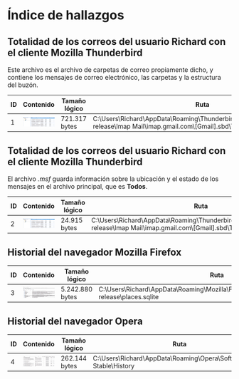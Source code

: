 # Índice de hallazgos

## Totalidad de los correos del usuario Richard con el cliente Mozilla Thunderbird

Este archivo es el archivo de carpetas de correo propiamente dicho, y contiene los mensajes de correo electrónico, las carpetas y la estructura del buzón.

| ID | Contenido | Tamaño lógico | Ruta | Modification Time | Access Time | Creation Time | Hash SHA-256 |
|----|-----------|---------------|------|-------------------|-------------|---------------|--------------|
| 1  | ![MAIL](https://github.com/IES-Rafael-Alberti/G3-ANALISIS-FORENSE/blob/main/AF-P03-G3/img/mail-todos.png) | 721.317 bytes | C:\\Users\\Richard\\AppData\\Roaming\\Thunderbird\\Profiles\\tvtlv94f.default-release\\lmap Mail\\imap.gmail.com\\[Gmail].sbd\\Todos | 22/02/2023 14:26:03 | 22/02/2023 14:26:03 | 20/02/2023 19:49:31 | 042decdb9493260d8c95dd03e0262293097f62dfd255fbfe320dedaa162f6925 |

## Totalidad de los correos del usuario Richard con el cliente Mozilla Thunderbird

El archivo *.msf* guarda información sobre la ubicación y el estado de los mensajes en el archivo principal, que es **Todos**.

| ID | Contenido | Tamaño lógico | Ruta | Modification Time | Access Time | Creation Time | Hash SHA-256 |
|----|-----------|---------------|------|-------------------|-------------|---------------|--------------|
| 2  | ![MAIL](https://github.com/IES-Rafael-Alberti/G3-ANALISIS-FORENSE/blob/main/AF-P03-G3/img/mail-todos.png) | 24.915 bytes | C:\\Users\\Richard\\AppData\\Roaming\\Thunderbird\\Profiles\\tvtlv94f.default-release\\lmap Mail\\imap.gmail.com\\[Gmail].sbd\\Todos.msf | 22/02/2023 16:30:51 | 22/02/2023 21:34:16 | 20/02/2023 19:45:55 | 71b6a1595c471f15e834f72d4a7436ad2d791ac1ca11b8be08d4dea8c21650ac |

## Historial del navegador Mozilla Firefox

| ID | Contenido | Tamaño lógico | Ruta | Modification Time | Access Time | Creation Time | Hash SHA-256 |
|----|-----------|---------------|------|-------------------|-------------|---------------|--------------|
| 3  | ![PLACES](https://github.com/IES-Rafael-Alberti/G3-ANALISIS-FORENSE/blob/main/AF-P03-G3/img/firefox-places-sqlite.png) | 5.242.880 bytes | C:\\Users\\Richard\\AppData\\Roaming\\Mozilla\\Firefox\\Profiles\\mt13hmmn.default-release\\places.sqlite | 22/02/2023 21:55:45 | 22/02/2023 21:56:08 | 20/02/2023 18:51:56 | 6269b7b74f9699a658fd0c0ff5fd033ea19b9762a10f64fac40b620586822a5c |

## Historial del navegador Opera

| ID | Contenido | Tamaño lógico | Ruta | Modification Time | Access Time | Creation Time | Hash SHA-256 |
|----|-----------|---------------|------|-------------------|-------------|---------------|--------------|
| 4  | ![Opera](https://github.com/IES-Rafael-Alberti/G3-ANALISIS-FORENSE/blob/main/AF-P03-G3/img/history-opera.png) | 262.144 bytes | C:\\Users\\Richard\\AppData\\Roaming\\Opera\\Software\\Opera Stable\\History | 22/02/2023 21:41:19 | 22/02/2023 21:55:44 | 20/02/2023 18:42:16 | 250ccd09755814b8e5fbf33b0b92a3eacca5c42bba896d08b03000d542fd6c62 |

